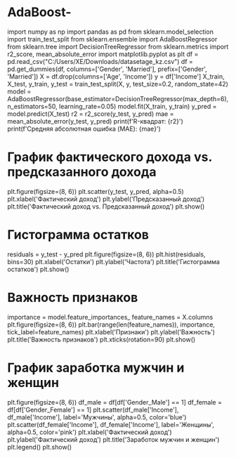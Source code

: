 # AdaBoost-
import numpy as np
import pandas as pd
from sklearn.model_selection import train_test_split
from sklearn.ensemble import AdaBoostRegressor
from sklearn.tree import DecisionTreeRegressor
from sklearn.metrics import r2_score, mean_absolute_error
import matplotlib.pyplot as plt
df = pd.read_csv("C:/Users/XE/Downloads/datasetage_kz.csv")
df = pd.get_dummies(df, columns=['Gender', 'Married'], prefix=['Gender', 'Married'])
X = df.drop(columns=['Age', 'Income'])
y = df['Income']
X_train, X_test, y_train, y_test = train_test_split(X, y, test_size=0.2, random_state=42)
model = AdaBoostRegressor(base_estimator=DecisionTreeRegressor(max_depth=6), n_estimators=50, learning_rate=0.05)
model.fit(X_train, y_train)
y_pred = model.predict(X_test)
r2 = r2_score(y_test, y_pred)
mae = mean_absolute_error(y_test, y_pred)
print(f'R-квадрат: {r2}')
print(f'Средняя абсолютная ошибка (MAE): {mae}')
# График фактического дохода vs. предсказанного дохода
plt.figure(figsize=(8, 6))
plt.scatter(y_test, y_pred, alpha=0.5)
plt.xlabel('Фактический доход')
plt.ylabel('Предсказанный доход')
plt.title('Фактический доход vs. Предсказанный доход')
plt.show()
# Гистограмма остатков
residuals = y_test - y_pred
plt.figure(figsize=(8, 6))
plt.hist(residuals, bins=30)
plt.xlabel('Остатки')
plt.ylabel('Частота')
plt.title('Гистограмма остатков')
plt.show()
# Важность признаков
importance = model.feature_importances_
feature_names = X.columns
plt.figure(figsize=(8, 6))
plt.bar(range(len(feature_names)), importance, tick_label=feature_names)
plt.xlabel('Признаки')
plt.ylabel('Важность')
plt.title('Важность признаков')
plt.xticks(rotation=90)
plt.show()
# График заработка мужчин и женщин
plt.figure(figsize=(8, 6))
df_male = df[df['Gender_Male'] == 1]
df_female = df[df['Gender_Female'] == 1]
plt.scatter(df_male['Income'], df_male['Income'], label='Мужчины', alpha=0.5, color='blue')
plt.scatter(df_female['Income'], df_female['Income'], label='Женщины', alpha=0.5, color='pink')
plt.xlabel('Фактический доход')
plt.ylabel('Фактический доход')
plt.title('Заработок мужчин и женщин')
plt.legend()
plt.show()
